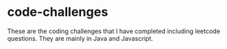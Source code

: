 # code-challenges

These are the coding challenges that I have completed including leetcode questions. They are mainly in Java and Javascript.
